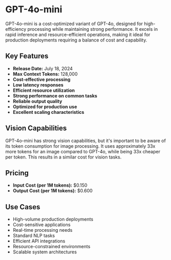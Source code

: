 # GPT-4o-mini

GPT-4o-mini is a cost-optimized variant of GPT-4o, designed for high-efficiency processing while maintaining strong performance. It excels in rapid inference and resource-efficient operations, making it ideal for production deployments requiring a balance of cost and capability.

## Key Features

- **Release Date:** July 18, 2024
- **Max Context Tokens:** 128,000
- **Cost-effective processing**
- **Low latency responses**
- **Efficient resource utilization**
- **Strong performance on common tasks**
- **Reliable output quality**
- **Optimized for production use**
- **Excellent scaling characteristics**

## Vision Capabilities

GPT-4o-mini has strong vision capabilities, but it's important to be aware of its token consumption for image processing. It uses approximately 33x more tokens for an image compared to GPT-4o, while being 33x cheaper per token. This results in a similar cost for vision tasks.

## Pricing

- **Input Cost (per 1M tokens):** $0.150
- **Output Cost (per 1M tokens):** $0.600

## Use Cases

- High-volume production deployments
- Cost-sensitive applications
- Real-time processing needs
- Standard NLP tasks
- Efficient API integrations
- Resource-constrained environments
- Scalable system architectures

